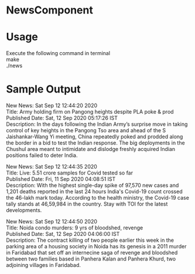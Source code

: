 # NewsComponent
# Usage
Execute the following command in terminal    
make    
./news
# Sample Output
New News: Sat Sep 12 12:44:20 2020            
Title: Army holding firm on Pangong heights despite PLA poke & prod                 
Published Date: Sat, 12 Sep 2020 05:17:26 IST                
Description:  In the days following the Indian Army’s surprise move in taking control of key heights in the Pangong Tso area and ahead of the S Jaishankar-Wang Yi meeting, China repeatedly poked and prodded along the border in a bid to test the Indian response. The big deployments in the Chushul area meant to intimidate and dislodge freshly acquired Indian positions failed to deter India.


New News: Sat Sep 12 12:44:35 2020             
Title: Live: 5.51 crore samples for Covid tested so far               
Published Date: Fri, 11 Sep 2020 04:08:51 IST                  
Description:  With the highest single-day spike of 97,570 new cases and 1,201 deaths reported in the last 24 hours India's Covid-19 count crossed the 46-lakh mark today. According to the health ministry, the Covid-19 case tally stands at 46,59,984 in the country. Stay with TOI for the latest developments.


New News: Sat Sep 12 12:44:50 2020                       
Title: Noida condo murders: 9 yrs of bloodshed, revenge                    
Published Date: Sat, 12 Sep 2020 04:06:00 IST              
Description:  The contract killing of two people earlier this week in the parking area of a housing society in Noida has its genesis in a 2011 murder in Faridabad that set off an internecine saga of revenge and bloodshed between two families based in Panhera Kalan and Panhera Khurd, two adjoining villages in Faridabad.
